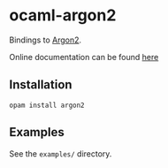 # ocaml-argon2

Bindings to [Argon2](https://github.com/P-H-C/phc-winner-argon2).

Online documentation can be found
[here](http://khady.github.io/ocaml-argon2/dev/Argon2.html)

## Installation

```
opam install argon2
```

## Examples

See the `examples/` directory.
